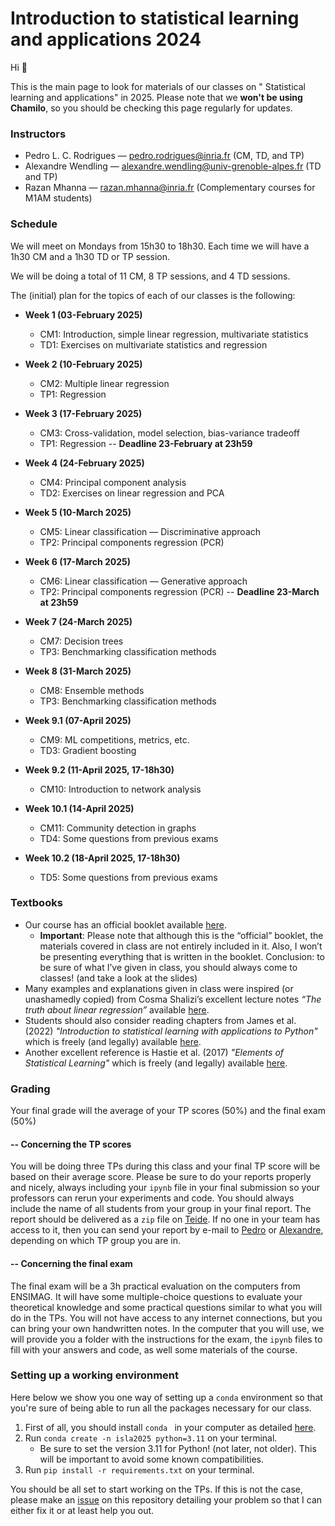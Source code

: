 # Introduction to statistical learning and applications 2024

Hi :wave: 

This is the main page to look for materials of our classes on " Statistical learning and applications" in 2025. Please note that we **won't be using Chamilo**, 
so you should be checking this page regularly for updates.

### Instructors
- Pedro L. C. Rodrigues — pedro.rodrigues@inria.fr (CM, TD, and TP)
- Alexandre Wendling — alexandre.wendling@univ-grenoble-alpes.fr (TD and TP)
- Razan Mhanna — razan.mhanna@inria.fr (Complementary courses for M1AM students)

### Schedule
We will meet on Mondays from 15h30 to 18h30. Each time we will have a 1h30 CM 
and a 1h30 TD or TP session. 

We will be doing a total of 11 CM, 8 TP sessions, and 4 TD sessions.

The (initial) plan for the topics of each of our classes is the following:

- **Week 1 (03-February 2025)** 
  - CM1: Introduction, simple linear regression, multivariate statistics
  - TD1: Exercises on multivariate statistics and regression

- **Week 2 (10-February 2025)** 
  - CM2: Multiple linear regression
  - TP1: Regression

- **Week 3 (17-February 2025)**
  - CM3: Cross-validation, model selection, bias-variance tradeoff
  - TP1: Regression -- **Deadline 23-February at 23h59**

- **Week 4 (24-February 2025)**
  - CM4: Principal component analysis
  - TD2: Exercises on linear regression and PCA

- **Week 5 (10-March 2025)**
  - CM5: Linear classification — Discriminative approach
  - TP2: Principal components regression (PCR)
  
- **Week 6 (17-March 2025)**
  - CM6: Linear classification — Generative approach
  - TP2: Principal components regression (PCR) -- **Deadline 23-March at 23h59**

- **Week 7 (24-March 2025)**
  - CM7: Decision trees
  - TP3: Benchmarking classification methods
  
- **Week 8 (31-March 2025)**
  - CM8: Ensemble methods
  - TP3: Benchmarking classification methods

- **Week 9.1 (07-April 2025)**
  - CM9: ML competitions, metrics, etc.
  - TD3: Gradient boosting

- **Week 9.2 (11-April 2025, 17-18h30)**
  - CM10: Introduction to network analysis

- **Week 10.1 (14-April 2025)**
  - CM11: Community detection in graphs
  - TD4: Some questions from previous exams

- **Week 10.2 (18-April 2025, 17-18h30)**
  - TD5: Some questions from previous exams

### Textbooks
- Our course has an official booklet available [here](https://cloud.univ-grenoble-alpes.fr/s/iTtXPTdLpyMwBtN).
    - **Important**: Please note that although this is the “official” booklet, the materials covered in class are not entirely included in it. Also, I won’t be presenting everything that is written in the booklet. Conclusion: to be sure of what I’ve given in class, you should always come to classes! (and take a look at the slides)
- Many examples and explanations given in class were inspired (or unashamedly copied) from Cosma Shalizi’s excellent lecture notes *“The truth about linear regression”* available [here](https://www.stat.cmu.edu/~cshalizi/TALR/).
- Students should also consider reading chapters from James et al. (2022) *"Introduction to statistical learning with applications to Python"* which is freely (and legally) available [here](https://www.statlearning.com/).
- Another excellent reference is Hastie et al. (2017) *"Elements of Statistical Learning"* which is freely (and legally) available [here](https://hastie.su.domains/ElemStatLearn/).

### Grading
Your final grade will the average of your TP scores (50%) and the final exam (50%)

#### -- Concerning the TP scores
You will be doing three TPs during this class and your final TP score will be based on their average score. Please be sure to do your reports properly and nicely, always including your `ipynb` file in your final submission so your professors can rerun your experiments and code. You should always include the name of all students from your group in your final report. The report should be delivered as a `zip` file on [Teide](https://teide.ensimag.fr/). If no one in your team has access to it, then you can send your report by e-mail to [Pedro](mailto:pedro.rodrigues@inria.fr) or [Alexandre](mailto:alexandre.wendling@univ-grenoble-alpes.fr), depending on which TP group you are in.

#### -- Concerning the final exam
The final exam will be a 3h practical evaluation on the computers from ENSIMAG. It will have some multiple-choice questions to evaluate your theoretical knowledge and some practical questions similar to what you will do in the TPs. You will not have access to any internet connections, but you can bring your own handwritten notes. In the computer that you will use, we will provide you a folder with the instructions for the exam, the `ipynb` files to fill with your answers and code, as well some materials of the course.

### Setting up a working environment

Here below we show you one way of setting up a `conda` environment so that you're sure of being able to run all the packages necessary for our class.

1) First of all, you should install `conda ` in your computer as detailed [here](https://docs.conda.io/projects/conda/en/latest/user-guide/install/index.html).
2) Run `conda create -n isla2025 python=3.11` on your terminal.
   - Be sure to set the version 3.11 for Python! (not later, not older). This will be important to avoid some known compatibilities.
3) Run `pip install -r requirements.txt` on your terminal.

You should be all set to start working on the TPs. If this is not the case, please make an [issue](https://github.com/ISLA-Grenoble/2025-main/issues) on this repository detailing your problem so that I can either fix it or at least help you out.